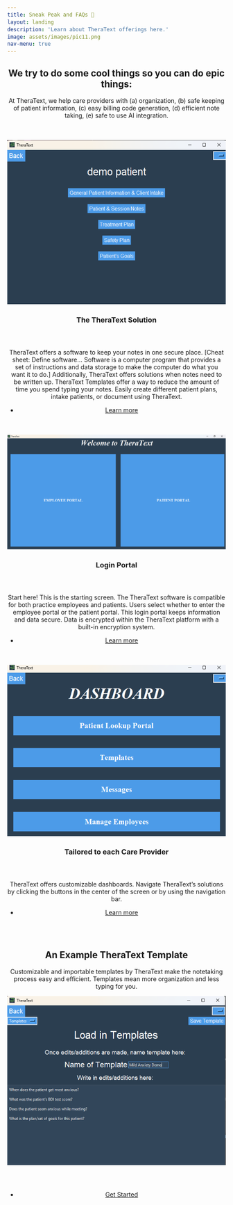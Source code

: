 ```yaml
---
title: Sneak Peak and FAQs 📝
layout: landing
description: 'Learn about TheraText offerings here.'
image: assets/images/pic11.png
nav-menu: true
---
```


<!-- Main -->
<div id="main">

<!-- One -->
<section id="one" style="margin-bottom: 10px;">
	<div class="inner">
		<header class="major">
			<h2>We try to do some cool things so you can do epic things: </h2>
		<p>At TheraText, we help care providers with (a) organization, (b) safe keeping of patient information, (c) easy billing code generation, (d) efficient note taking, (e) safe to use AI integration.</p>
<br><br>  <!-- Adds multiple line breaks for spacing -->
<!-- Two -->
<section id="two" class="spotlights">
	<section>
		<a href="generic.html" class="image">
			<img src="assets/images/demo5.png" alt="" data-position="center center" />
		</a>
		<div class="content">
			<div class="inner">
				<header class="major">
					<h3>The TheraText Solution</h3>
				</header>
				<p>TheraText offers a software to keep your notes in one secure place. [Cheat sheet: Define software... Software is a computer program that provides a set of instructions and data storage to make the computer do what you want it to do.] Additionally, TheraText offers solutions when notes need to be written up. TheraText Templates offer a way to reduce the amount of time you spend typing your notes. Easily create different patient plans, intake patients, or document using TheraText.</p>
				<ul class="actions">
					<li><a href="generic.html" class="button">Learn more</a></li>
				</ul>
			</div>
		</div>
	</section>
	<br><br>  <!-- Adds multiple line breaks for spacing -->
	<section>
		<a href="generic.html" class="image">
			<img src="assets/images/demo1.png" alt="" data-position="top center" />
		</a>
		<div class="content">
			<div class="inner">
				<header class="major">
					<h3>Login Portal</h3>
				</header>
				<p>Start here! This is the starting screen. The TheraText software is compatible for both practice employees and patients. Users select whether to enter the employee portal or the patient portal. This login portal keeps information and data secure. Data is encrypted within the TheraText platform with a built-in encryption system.</p>
				<ul class="actions">
					<li><a href="generic.html" class="button">Learn more</a></li>
				</ul>
			</div>
		</div>
	</section>
	<br><br>  <!-- Adds multiple line breaks for spacing -->
	<section>
		<a href="generic.html" class="image">
			<img src="assets/images/demo3.png" alt="" data-position="25% 25%" />
		</a>
		<div class="content">
			<div class="inner">
				<header class="major">
					<h3>Tailored to each Care Provider</h3>
				</header>
				<p>TheraText offers customizable dashboards. Navigate TheraText’s solutions by clicking the buttons in the center of the screen or by using the navigation bar.</p>
				<ul class="actions">
					<li><a href="generic.html" class="button">Learn more</a></li>
				</ul>
			</div>
		</div>
	</section>
</section>
<br><br>  <!-- Adds multiple line breaks for spacing -->
<!-- Three -->
<section id="three">
	<div class="inner">
		<header class="major">
			<h2>An Example TheraText Template</h2>
			<p>Customizable and importable templates by TheraText make the notetaking process easy and efficient. Templates mean more organization and less typing for you. </p>
			<img src="assets/images/demo4.png" alt="" data-position="25% 25%" />
		</header>
		<ul class="actions">
			<li><a href="generic.html" class="button next">Get Started</a></li>
		</ul>
	</div>
</section>
